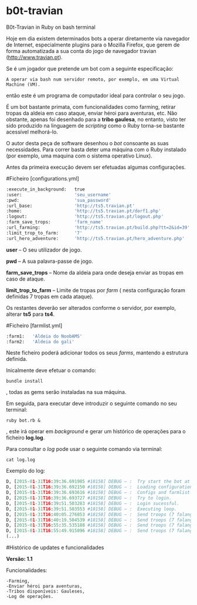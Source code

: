 # b0t-travian
B0t-Travian in Ruby on bash terminal

Hoje em dia existem determinados bots a operar diretamente via navegador de Internet, especialmente plugins para o Mozilla Firefox, que gerem de forma automatizada a sua conta do jogo de navegador travian (http://www.travian.pt).

Se é um jogador que pretende um bot com a seguinte especificação:

    A operar via bash num servidor remoto, por exemplo, em uma Virtual Machine (VM).
    
então este é um programa de computador ideal para controlar o seu jogo.

É um bot bastante primata, com funcionalidades como farming, retirar tropas da aldeia em caso ataque, enviar héroi para aventuras, etc. Não obstante, apenas foi desenhado para a **tribo gaulesa**, no entanto, visto ter sido produzido na linguagem de *scripting* como o Ruby torna-se bastante acessível melhorá-lo.

O autor desta peça de software desenhou  o *bot* consoante as suas necessidades. Para correr basta deter uma máquina com o Ruby instalado (por exemplo, uma maquina com o sistema operativo Linux).

Antes da primeira execução devem ser efetuadas algumas configurações.

#Ficheiro [configurations.yml]

```python
:execute_in_background:   true 
:user:                    'seu_username'
:pwd:                     'sua_password'
:url_base:                'http://ts5.travian.pt'
:home:                    'http://ts5.travian.pt/dorf1.php'
:logout:                  'http://ts5.travian.pt/logout.php'
:farm_save_trops:         'farm_name'
:url_farming:             'http://ts5.travian.pt/build.php?tt=2&id=39'
:limit_trop_to_farm:      '7'
:url_hero_adventure:      'http://ts5.travian.pt/hero_adventure.php'
```
**user** – O seu utilizador de jogo.

**pwd** – A sua palavra-passe de jogo.

**farm_save_trops** – Nome da aldeia para onde deseja enviar as tropas em caso de ataque.

**limit_trop_to_farm** – Limite de tropas por *farm* ( nesta configuração foram definidas 7 tropas em cada ataque).

Os restantes deverão ser alterados conforme o servidor, por exemplo, alterar **ts5** para **ts4**.

#Ficheiro [farmlist.yml]
```python
:farm1:   'Aldeia do NoobAMS'
:farm2:   'Aldeia do gali'
```

Neste ficheiro poderá adicionar todos os seus *farms*, mantendo a estrutura definida.

Inicalmente deve efetuar o comando:

    bundle install

, todas as gems serão instaladas na sua máquina.

Em seguida, para executar deve introduzir o seguinte comando no seu terminal:

    ruby bot.rb &

, este irá operar em *background* e gerar um histórico de operações para o ficheiro **log.log**.

Para consultar o *log* pode usar o seguinte comando via terminal:

    cat log.log

Exemplo do log:
```python
D, [2015-01-31T16:39:36.691985 #18158] DEBUG — :  Try start the bot at [2015-01-31 16:39:36].
D, [2015-01-31T16:39:36.692150 #18158] DEBUG — :  Loading configurations.
D, [2015-01-31T16:39:36.693616 #18158] DEBUG — :  Configs and farmlist loaded.
D, [2015-01-31T16:39:36.693727 #18158] DEBUG — :  Try to login.
D, [2015-01-31T16:39:51.503283 #18158] DEBUG — :  Login sucessful.
D, [2015-01-31T16:39:51.503553 #18158] DEBUG — :  Executing loop.
D, [2015-01-31T16:40:05.276853 #18158] DEBUG — :  Send troops (7 falanges) to farm Aldeia do NoobAMS.
D, [2015-01-31T16:40:19.504539 #18158] DEBUG — :  Send troops (7 falanges) to farm Aldeia do gali.
D, [2015-01-31T16:55:35.535188 #18158] DEBUG — :  Send troops (7 falanges) to farm Aldeia do NoobAMS.
D, [2015-01-31T16:55:49.915096 #18158] DEBUG — :  Send troops (7 falanges) to farm Aldeia do gali.
(...)
```

#Histórico de updates e funcionalidades

**Versão: 1.1**

Funcionalidades:

    -Farming,
    -Enviar héroi para aventuras,
    -Tribos disponíveis: Gauleses,
    -Log de operações.

 
